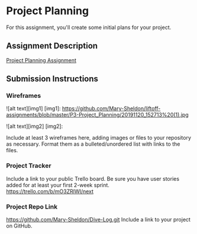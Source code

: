 # Project Planning
For this assignment, you'll create some initial plans for your project.

## Assignment Description
[Project Planning Assignment](https://education.launchcode.org/liftoff/modules/assignments/project-planning)

## Submission Instructions

### Wireframes

![alt text][img1]
[img1]: https://github.com/Mary-Sheldon/liftoff-assignments/blob/master/P3-Project_Planning/20191120_152713%20(1).jpg

![alt text][img2]
[img2]: 




Include at least 3 wireframes here, adding images or files to your repository as necessary. Format them as a bulleted/unordered list with links to the files.

### Project Tracker

Include a link to your public Trello board. Be sure you have user stories added for at least your first 2-week sprint.
https://trello.com/b/mO3ZRlWI/next

### Project Repo Link
https://github.com/Mary-Sheldon/Dive-Log.git
Include a link to your project on GitHub.

